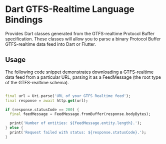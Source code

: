 # Dart GTFS-Realtime Language Bindings

Provides Dart classes generated from the GTFS-realtime Protocol Buffer specification. These classes
will allow you to parse a binary Protocol Buffer GTFS-realtime data feed into Dart or Flutter.

## Usage

The following code snippet demonstrates downloading a GTFS-realtime data feed from a particular URL,
parsing it as a FeedMessage (the root type of the GTFS-realtime schema).

```dart

final url = Uri.parse('URL of your GTFS Realtime feed');
final response = await http.get(url);

if (response.statusCode == 200) {
  final feedMessage = FeedMessage.fromBuffer(response.bodyBytes);

  print('Number of entities: ${feedMessage.entity.length}.');
} else {
  print('Request failed with status: ${response.statusCode}.');
}
```